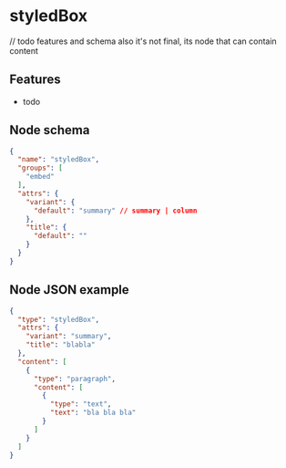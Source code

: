 # styledBox

// todo features and schema also it's not final, its node that can contain content

## Features
 - todo


## Node schema

```json
{
  "name": "styledBox",
  "groups": [
    "embed"
  ],
  "attrs": {
    "variant": {
      "default": "summary" // summary | column
    },
    "title": {
      "default": ""
    }
  }
}
```

## Node JSON example

```json
{
  "type": "styledBox",
  "attrs": {
    "variant": "summary",
    "title": "blabla"
  },
  "content": [
    {
      "type": "paragraph",
      "content": [
        {
          "type": "text",
          "text": "bla bla bla"
        }
      ]
    }
  ]
}
```
